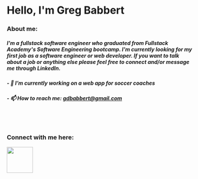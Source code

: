 # Hello, I'm Greg Babbert

### About me:
##### I'm a fullstack software engineer who graduated from Fullstack Academy's Software Engineering bootcamp. I'm currently looking for my first job as a software engineer or web developer. If you want to talk about a job or anything else please feel free to connect and/or message me through LinkedIn.
##### - 🔭 I’m currently working on a web app for soccer coaches
<!-- ##### - 🤔 I’m looking for help with finding a job -->
##### - 📫 How to reach me: gdbabbert@gmail.com
<!-- ##### - 🌱 I’m currently learning three.js -->

<!-- ### Languages and Tools:
<div display="inline" >
  <img align="left" img src="https://img.icons8.com/color/48/000000/javascript--v1.png"/>
  <img align="left" img src="https://img.icons8.com/color/48/000000/html-5--v1.png"/>
  <img align="left" img src="https://img.icons8.com/color/48/000000/css3.png"/>
  <img align="left" img src="https://img.icons8.com/color/48/000000/react-native.png"/>
  <img align="left" img src="https://img.icons8.com/color/48/000000/redux.png"/>
  <img align="left" img src="https://img.icons8.com/color/48/000000/nodejs.png"/>
  <img align="left" img src="https://img.icons8.com/color/48/000000/git.png"/>
  <img align="left" img src="https://img.icons8.com/color-glass/48/000000/github.png"/>
  <img align="left" img src="https://img.icons8.com/color/48/000000/heroku.png"/>
  <img align="left" img src="https://img.icons8.com/color/48/000000/postgreesql.png"/>
  <img align="left" img src="https://img.icons8.com/color/48/000000/webpack.png"/>
</div> -->

<br />  

<br />  

### Connect with me here:

[<img src="https://upload.wikimedia.org/wikipedia/commons/thumb/8/81/LinkedIn_icon.svg/1200px-LinkedIn_icon.svg.png" align="left" display="block" width="70px" height="70px">](https://www.linkedin.com/in/greg-babbert/)

<!--
**gregbabbert/gregbabbert** is a ✨ _special_ ✨ repository because its `README.md` (this file) appears on your GitHub profile.

Here are some ideas to get you started:

- 🔭 I’m currently working on ...
- 🌱 I’m currently learning ...
- 👯 I’m looking to collaborate on ...
- 🤔 I’m looking for help with ...
- 💬 Ask me about ...
- 📫 How to reach me: ...
- 😄 Pronouns: ...
- ⚡ Fun fact: ...
-->
